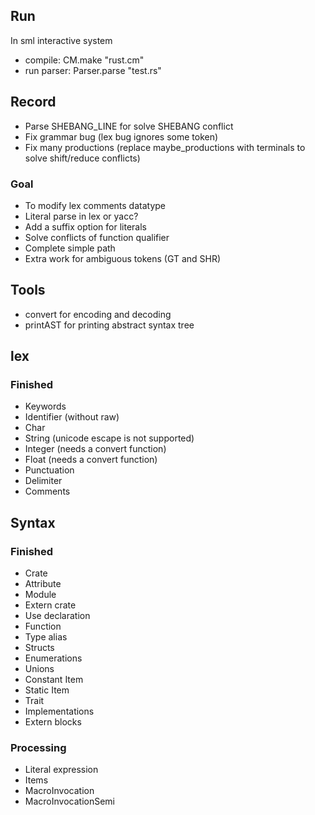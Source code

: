 ## Run
In sml interactive system
+ compile: CM.make "rust.cm"
+ run parser: Parser.parse "test.rs"

## Record
+ Parse SHEBANG_LINE for solve SHEBANG conflict
+ Fix grammar bug (lex bug ignores some token)
+ Fix many productions (replace maybe_productions with terminals to solve shift/reduce conflicts)
### Goal
+ To modify lex comments datatype
+ Literal parse in lex or yacc?
+ Add a suffix option for literals
+ Solve conflicts of function qualifier
+ Complete simple path
+ Extra work for ambiguous tokens (GT and SHR)

## Tools
+ convert for encoding and decoding
+ printAST for printing abstract syntax tree

## lex
### Finished
+ Keywords
+ Identifier (without raw)
+ Char
+ String (unicode escape is not supported)
+ Integer (needs a convert function)
+ Float (needs a convert function)
+ Punctuation
+ Delimiter
+ Comments

## Syntax
### Finished
+ Crate
+ Attribute
+ Module
+ Extern crate
+ Use declaration
+ Function
+ Type alias
+ Structs
+ Enumerations
+ Unions
+ Constant Item
+ Static Item
+ Trait
+ Implementations
+ Extern blocks
### Processing
+ Literal expression
+ Items
+ MacroInvocation
+ MacroInvocationSemi

